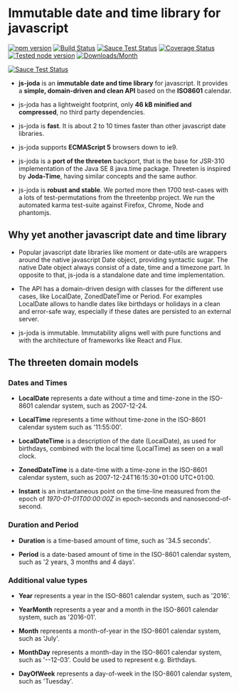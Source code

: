# Immutable date and time library for javascript

[![npm version](https://badge.fury.io/js/js-joda.svg)](https://badge.fury.io/js/js-joda)
[![Build Status](https://travis-ci.org/js-joda/js-joda.svg?branch=master)](https://travis-ci.org/js-joda/js-joda)
[![Sauce Test Status](https://saucelabs.com/buildstatus/js-joda)](https://saucelabs.com/u/js-joda)
[![Coverage Status](https://coveralls.io/repos/js-joda/js-joda/badge.svg?branch=master&service=github)](https://coveralls.io/github/js-joda/js-joda?branch=master)
[![Tested node version](https://img.shields.io/badge/tested_with-current_node_LTS-blue.svg?style=flat)]()
[![Downloads/Month](https://img.shields.io/npm/dm/js-joda.svg)](https://img.shields.io/npm/dm/js-joda.svg)

[![Sauce Test Status](https://saucelabs.com/browser-matrix/js-joda.svg)](https://saucelabs.com/u/js-joda)

- **js-joda** is an **immutable date and time library** for javascript. It provides a **simple, domain-driven and clean API** based on the **ISO8601** calendar.

- js-joda has a lightweight footprint, only **46 kB minified and compressed**, no third party dependencies.

- js-joda is **fast**. It is about 2 to 10 times faster than other javascript date libraries.

- js-joda supports **ECMAScript 5** browsers down to ie9.

- js-joda is a **port of the threeten** backport, that is the base for JSR-310 implementation of the Java SE 8 java.time package. Threeten is inspired by **Joda-Time**, having similar concepts and the same author.

- js-joda is **robust and stable**. We ported more then 1700 test-cases with a lots of test-permutations from the threetenbp project. We run the automated karma test-suite against Firefox, Chrome, Node and phantomjs.

## Why yet another javascript date and time library

- Popular javascript date libraries like moment or date-utils are wrappers around the native javascript Date object,
  providing syntactic sugar. The native Date object always consist of a date, time and a timezone part.
  In opposite to that, js-joda is a standalone date and time implementation.

- The API has a domain-driven design with classes for the different use cases, like LocalDate, ZonedDateTime or Period.
  For examples LocalDate allows to handle dates like birthdays or holidays in a clean and error-safe way,
  especially if these dates are persisted to an external server.

- js-joda is immutable. Immutability aligns well with pure functions and
  with the architecture of frameworks like React and Flux.

## The threeten domain models

### Dates and Times

- **LocalDate** represents a date without a time and time-zone in the ISO-8601 calendar system, such as 2007-12-24.

- **LocalTime** represents a time without time-zone in the ISO-8601 calendar system such as '11:55:00'.

- **LocalDateTime** is a description of the date (LocalDate), as used for birthdays, combined with the local time (LocalTime) as seen on a wall clock.

- **ZonedDateTime** is a date-time with a time-zone in the ISO-8601 calendar system, such as 2007-12-24T16:15:30+01:00 UTC+01:00.

- **Instant** is an instantaneous point on the time-line measured from the epoch of _1970-01-01T00:00:00Z_ in epoch-seconds and nanosecond-of-second.

### Duration and Period

- **Duration** is a time-based amount of time, such as '34.5 seconds'.

- **Period** is a date-based amount of time in the ISO-8601 calendar system, such as '2 years, 3 months and 4 days'.

### Additional value types

- **Year** represents a year in the ISO-8601 calendar system, such as '2016'.

- **YearMonth** represents a year and a month in the ISO-8601 calendar system, such as '2016-01'.

- **Month** represents a month-of-year in the ISO-8601 calendar system, such as 'July'.

- **MonthDay** represents a month-day in the ISO-8601 calendar system, such as '--12-03'. Could be used to represent e.g. Birthdays.

- **DayOfWeek** represents a day-of-week in the ISO-8601 calendar system, such as 'Tuesday'.
